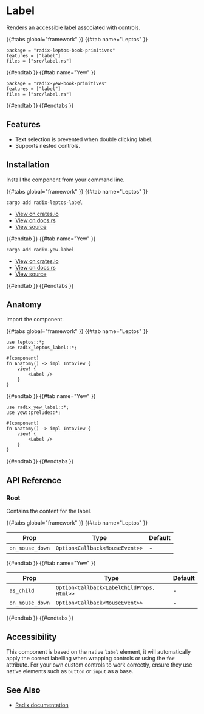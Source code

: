 # Label

Renders an accessible label associated with controls.

{{#tabs global="framework" }}
{{#tab name="Leptos" }}

```toml,trunk
package = "radix-leptos-book-primitives"
features = ["label"]
files = ["src/label.rs"]
```

{{#endtab }}
{{#tab name="Yew" }}

```toml,trunk
package = "radix-yew-book-primitives"
features = ["label"]
files = ["src/label.rs"]
```

{{#endtab }}
{{#endtabs }}

## Features

-   Text selection is prevented when double clicking label.
-   Supports nested controls.

## Installation

Install the component from your command line.

{{#tabs global="framework" }}
{{#tab name="Leptos" }}

```shell
cargo add radix-leptos-label
```

-   [View on crates.io](https://crates.io/crates/radix-leptos-label)
-   [View on docs.rs](https://docs.rs/radix-leptos-label/latest/radix_leptos_label/)
-   [View source](https://github.com/RustForWeb/radix/tree/main/packages/primitives/leptos/label)

{{#endtab }}
{{#tab name="Yew" }}

```shell
cargo add radix-yew-label
```

-   [View on crates.io](https://crates.io/crates/radix-yew-label)
-   [View on docs.rs](https://docs.rs/radix-yew-label/latest/radix_yew_label/)
-   [View source](https://github.com/RustForWeb/radix/tree/main/packages/primitives/yew/label)

{{#endtab }}
{{#endtabs }}

## Anatomy

Import the component.

{{#tabs global="framework" }}
{{#tab name="Leptos" }}

```rust,ignore
use leptos::*;
use radix_leptos_label::*;

#[component]
fn Anatomy() -> impl IntoView {
    view! {
        <Label />
    }
}
```

{{#endtab }}
{{#tab name="Yew" }}

```rust,ignore
use radix_yew_label::*;
use yew::prelude::*;

#[component]
fn Anatomy() -> impl IntoView {
    view! {
        <Label />
    }
}
```

{{#endtab }}
{{#endtabs }}

## API Reference

### Root

Contains the content for the label.

{{#tabs global="framework" }}
{{#tab name="Leptos" }}

| Prop            | Type                           | Default |
| --------------- | ------------------------------ | ------- |
| `on_mouse_down` | `Option<Callback<MouseEvent>>` | -       |

{{#endtab }}
{{#tab name="Yew" }}

| Prop            | Type                                      | Default |
| --------------- | ----------------------------------------- | ------- |
| `as_child`      | `Option<Callback<LabelChildProps, Html>>` | -       |
| `on_mouse_down` | `Option<Callback<MouseEvent>>`            | -       |

{{#endtab }}
{{#endtabs }}

## Accessibility

This component is based on the native `label` element, it will automatically apply the correct labelling when wrapping controls or using the `for` attribute. For your own custom controls to work correctly, ensure they use native elements such as `button` or `input` as a base.

## See Also

-   [Radix documentation](https://www.radix-ui.com/primitives/docs/components/label)
